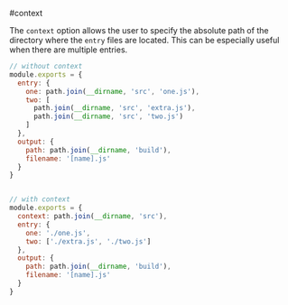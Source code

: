 #context

The `context` option allows the user to specify the absolute path of the directory where the `entry` files are located. This can be especially useful when there are multiple entries.

```javascript
// without context
module.exports = {
  entry: {
    one: path.join(__dirname, 'src', 'one.js'),
    two: [
      path.join(__dirname, 'src', 'extra.js'),
      path.join(__dirname, 'src', 'two.js')
    ]
  },
  output: {
    path: path.join(__dirname, 'build'),
    filename: '[name].js'
  }
}


// with context
module.exports = {
  context: path.join(__dirname, 'src'),
  entry: {
    one: './one.js',
    two: ['./extra.js', './two.js']
  },
  output: {
    path: path.join(__dirname, 'build'),
    filename: '[name].js'
  }
}

```